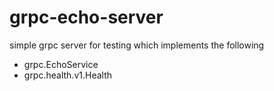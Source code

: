 # grpc-echo-server

simple grpc server for testing which implements the following

* grpc.EchoService
* grpc.health.v1.Health
